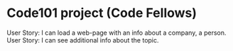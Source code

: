 # Code101 project (Code Fellows)

User Story: I can load a web-page with an info about a company, a person. 
User Story: I can see additional info about the topic.

